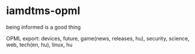 # iamdtms-opml
being informed is a good thing

OPML export: devices, future, game(news, releases, hu), security, science, web, tech(en, hu), linux, hu
